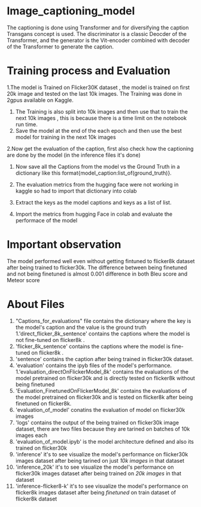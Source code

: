 # Image_captioning_model
The captioning is done using Transformer and for diversifying the caption Transgans concept is used. 
The discriminator is a classic Deocder of the Transformer, and the generator is the Vit-encoder combined with decoder of the Transformer to generate the caption.
# Training process and Evaluation

1.The model is Trained on Flicker30K dataset , the model is trained on first 20k image and tested on the last 10k images. The Training was done in 2gpus available on Kaggle.
  1. The Training is also split into 10k images and then use that to train the next 10k images , this is because there is a time limit on the notebook run time.
  2. Save the model at the end of the each epoch and then use the best model for training in the next 10k images

2.Now get the evaluation of the caption, first also check how the captioning are done by the model (in the inference files it's done)
  1. Now save all the Captions from the model vs the Ground Truth in a dictionary like this format{model_caption:list_of(ground_truth)}.
  2. The evaluation metrics from the hugging face were not working in kaggle so had to import that dictionary into colab
  3. Extract the keys as the model captions and keys as a list of list.

3. Import the metrics from hugging Face in colab and evaluate the performace of the model

# Important observation
The model performed well even without getting fintuned to flicker8k dataset after being trained to flicker30k. The difference between being finetuned and not being finetuned is almost 0.001 difference in both Bleu score and Meteor score

# About Files
1. "Captions_for_evaluations" file contains the dictionary where the key is the model's caption and the value is the ground truth
  1.'direct_flicker_8k_sentence' contains the captions where the model is not fine-tuned on flicker8k .
  2. 'flicker_8k_sentence' contains the captions where the model is fine-tuned on flicker8k .
  3. 'sentence' contains the caption after being trained in flicker30k dataset.
2. 'evaluation' contains the ipyb files of the model's performance.
  1.'evaluation_directOnFlickerModel_8k' contains the evaluations of the model pretrained on flicker30k and is directly tested on flicker8k without being finetuned
  2. 'Evaluation_FinetunedOnFlickerModel_8k' contains the evaluations of the model pretrained on flicker30k and is tested on flicker8k after being finetuned on flicker8k.
  3. 'evaluation_of_model' conatins the evaluation of model on flicker30k images
3. 'logs' contains the output of the being trained on flicker30k image dataset, there are two files because they are tarined on batches of 10k images each
4. 'evaluation_of_model.ipyb' is the model architecture defined and also its trained on flicker30k
5. 'inference' it's to see visualize the model's performance on flicker30k images dataset after being tarined on just *10k images* in that dataset
6. 'inference_20k' it's to see visualize the model's performance on flicker30k images dataset after being trained on *20k images* in that dataset
7. 'inference-flicker8-k' it's to see visualize the model's performance on flicker8k images dataset after being *finetuned* on train dataset of flicker8k dataset

